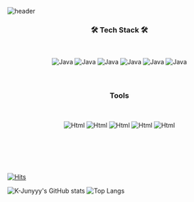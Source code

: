 ![header](https://capsule-render.vercel.app/api?type=Soft&color=000000&height=150&section=header&text=Goyo&fontSize=50&fontColor=FFD500)

<h3 align="center"> 🛠️ Tech Stack 🛠️</h3>
<br>
<p align= "center">
<img alt="Java" src ="https://img.shields.io/badge/Java-283274.svg?&style=for-the-badge&logo=OpenJDK&logoColor=white"/> 
<img alt="Java" src ="https://img.shields.io/badge/SpringBoot-6DB33F.svg?&style=for-the-badge&logo=SpringBoot&logoColor=white"/> 
<img alt="Java" src ="https://img.shields.io/badge/Spring-6DB33F.svg?&style=for-the-badge&logo=Spring&logoColor=white"/>
<img alt="Java" src ="https://img.shields.io/badge/SpringSecurity-6DB33F.svg?&style=for-the-badge&logo=SpringSecurity&logoColor=white"/>
<img alt="Java" src ="https://img.shields.io/badge/Amazon AWS-FFD500.svg?&style=for-the-badge&logo=Amazon AWS&logoColor=white"/>
<img alt="Java" src ="https://img.shields.io/badge/MySQL-A6A9AA.svg?&style=for-the-badge&logo=MySQL&logoColor=white"/>
<br>
<br>
<br>
<h3 align="center"> Tools </h3>
<br>
<p align= "center">
<img alt="Html" src ="https://img.shields.io/badge/Notion-000000.svg?&style=for-the-badge&logo=Notion&logoColor=white"/>
<img alt="Html" src ="https://img.shields.io/badge/Git-F05032.svg?&style=for-the-badge&logo=Git&logoColor=white"/>
<img alt="Html" src ="https://img.shields.io/badge/Postman-FF6C37.svg?&style=for-the-badge&logo=Postman&logoColor=white"/>
<img alt="Html" src ="https://img.shields.io/badge/Discord-5865F2.svg?&style=for-the-badge&logo=Discord&logoColor=white"/>
<img alt="Html" src ="https://img.shields.io/badge/Markdown-000000.svg?&style=for-the-badge&logo=Markdown&logoColor=white"/>

<br>
<br>
<br>
<br>
  <br>
  <br>
  
  
[![Hits](https://hits.seeyoufarm.com/api/count/incr/badge.svg?url=https%3A%2F%2Fgithub.com%2Fgoyois&count_bg=%23000000&title_bg=%23000000&icon=gradle.svg&icon_color=%23F2E90A&title=Daily&edge_flat=true)](https://hits.seeyoufarm.com)
  
![K-Junyyy's GitHub stats](https://github-readme-stats.vercel.app/api?username=goyois&show_icons=true&theme=highcontrast) ![Top Langs](https://github-readme-stats.vercel.app/api/top-langs/?username=goyois&layout=compact&theme=highcontrast)
